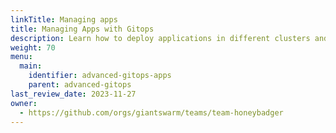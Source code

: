 ```yaml
---
linkTitle: Managing apps
title: Managing Apps with Gitops
description: Learn how to deploy applications in different clusters and environments using GitOps.
weight: 70
menu:
  main:
    identifier: advanced-gitops-apps
    parent: advanced-gitops
last_review_date: 2023-11-27
owner:
  - https://github.com/orgs/giantswarm/teams/team-honeybadger
---
```

